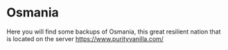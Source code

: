 # Osmania
Here you will find some backups of Osmania, this great resilient nation that is located on the server https://www.purityvanilla.com/
